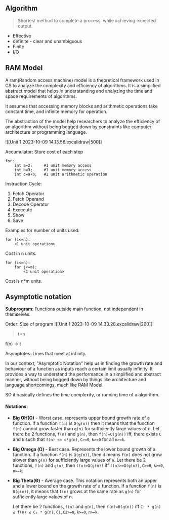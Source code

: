 ## Algorithm
> Shortest method to complete a process, while achieving expected output.

- Effective
- definite - clear and unambiguous
- Finite
- I/O

## RAM Model
A ram(Random access machine) model is a theoretical framework used in CS to analyze the complexity and efficiency of algorithms. It is a simplified abstract model that helps in understanding and analyzing the time and space requirements of algorithms.

It assumes that accessing memory blocks and arithmetic operations take constant time, and infinite memory for operation. 

The abstraction of the model help researchers to analyze the efficiency of an algorithm without being bogged down by constraints like computer architecture or programming language.

![[Unit 1 2023-10-09 14.13.56.excalidraw|500]]

Accumulator: Store cost of each step

```
for:
	int a=2;     #1 unit memory access
	int b=3;     #1 unit memory access
	int c=a+b;   #1 unit arithmetic operation
```

Instruction Cycle:
<ol>
	<li>Fetch Operator</li>
	<li>Fetch Operand</li>
	<li>Decode Operator</li>
	<li>Excecute</li>
	<li>Show
	<li>Save
</ol>

Examples for number of units used:

```
for (i<=n):
	<1 unit operation>
```
Cost in n units.

```
for (i<=n):
	for j<=m):
		<1 unit operation>
```
Cost is n\*m units.

## Asymptotic notation
**Subprogram**: Functions outside main function,  not independent in themselves.

Order: Size of program
![[Unit 1 2023-10-09 14.33.28.excalidraw|200]]

> t∝n

f(n) -> t

Asymptotes: Lines that meet at infinity.

In our context, "Asymptotic Notation" help us in finding the growth rate and behaviour of a function as inputs reach a certain limit usually infinity. It provides a way to understand the performance in a simplified and abstract manner, without being bogged down by things like architecture and language shortcomings, much like RAM Model.

SO it basically defines the time complexity, or running time of a algorithm.
#### Notations:
- **Big OH(O)** - Worst case. represents upper bound growth rate of a function. If a function `f(n)` is `O(g(n))` then it means that the function `f(n)` cannot grow faster than `g(n)` for sufficiently large values of n. 
   Let there be 2 functions, `f(n)` and `g(n)`, then `f(n)=O(g(n))` iff, there exists `C` and `k` such that `f(n) <= c*g(n)`, `C>=0`, `k>=0` for all `n>=k`.

- **Big Omega (Ω)**  - Best case. Represents the lower bound growth of a function. If a function `f(n)` is `Ω(g(n))`, then it means `f(n)` does not grow slower than `g(n)` for sufficiently large values of `n`.
   Let there be 2 functions, `f(n)` and `g(n)`, then `f(n)=Ω(g(n))` iff `f(n)>=Ω(g(n))`, `C>=0`, `k>=0`, `n>=k`.

- **Big Theta(Θ)** - Average case. This notation represents both an upper and a lower bound on the growth rate of a function. If a function `f(n)` is `Θ(g(n))`, it means that `f(n)` grows at the same rate as `g(n)` for sufficiently large values of n.

   Let there be 2 functions, `f(n)` and `g(n)`, then `f(n)=Θ(g(n))` iff `C₁ * g(n) ≤ f(n) ≤ C₂ * g(n)`, `C1,C2>=0`, `k>=0`, `n>=k`.

